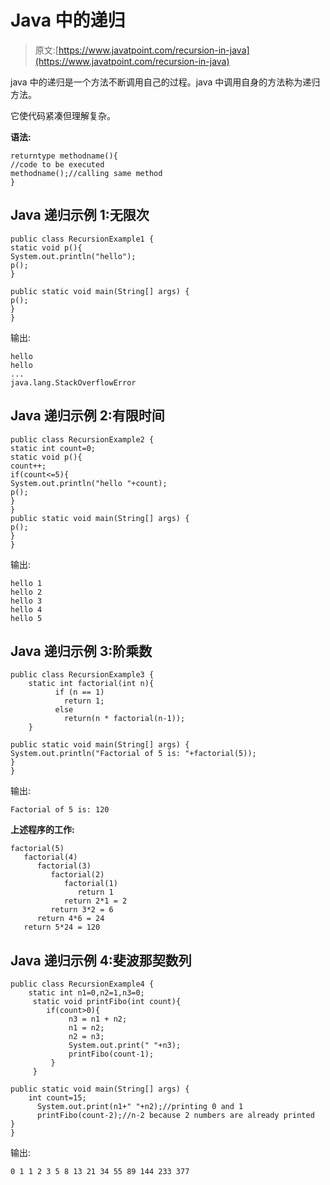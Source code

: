 # Java 中的递归

> 原文:[https://www.javatpoint.com/recursion-in-java](https://www.javatpoint.com/recursion-in-java)

java 中的递归是一个方法不断调用自己的过程。java 中调用自身的方法称为递归方法。

它使代码紧凑但理解复杂。

**语法:**

```
returntype methodname(){
//code to be executed
methodname();//calling same method
}

```

## Java 递归示例 1:无限次

```
public class RecursionExample1 {
static void p(){
System.out.println("hello");
p();
}

public static void main(String[] args) {
p();
}
}

```

输出:

```
hello
hello
...
java.lang.StackOverflowError

```

## Java 递归示例 2:有限时间

```
public class RecursionExample2 {
static int count=0;
static void p(){
count++;
if(count<=5){
System.out.println("hello "+count);
p();
}
}
public static void main(String[] args) {
p();
}
}

```

输出:

```
hello 1
hello 2
hello 3
hello 4
hello 5

```

## Java 递归示例 3:阶乘数

```
public class RecursionExample3 {
	static int factorial(int n){    
		  if (n == 1)    
		    return 1;    
		  else    
		    return(n * factorial(n-1));    
	}    

public static void main(String[] args) {
System.out.println("Factorial of 5 is: "+factorial(5));
}
}

```

输出:

```
Factorial of 5 is: 120

```

**上述程序的工作:**

```
factorial(5) 
   factorial(4) 
      factorial(3) 
         factorial(2) 
            factorial(1) 
               return 1 
            return 2*1 = 2 
         return 3*2 = 6 
      return 4*6 = 24 
   return 5*24 = 120

```

## Java 递归示例 4:斐波那契数列

```
public class RecursionExample4 {
	static int n1=0,n2=1,n3=0;    
	 static void printFibo(int count){    
	    if(count>0){    
	         n3 = n1 + n2;    
	         n1 = n2;    
	         n2 = n3;    
	         System.out.print(" "+n3);   
	         printFibo(count-1);    
	     }    
	 }      

public static void main(String[] args) {
	int count=15;    
	  System.out.print(n1+" "+n2);//printing 0 and 1    
	  printFibo(count-2);//n-2 because 2 numbers are already printed   
}
}

```

输出:

```
0 1 1 2 3 5 8 13 21 34 55 89 144 233 377

```
